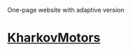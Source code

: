  One-page website with adaptive version
# [KharkovMotors](https://tanne-sh.github.io/KharkovMotors/.)

